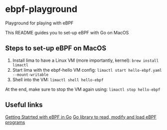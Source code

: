 # ebpf-playground
Playground for playing with eBPF

This README guides you to set-up eBPF with Go on MacOS

## Steps to set-up eBPF on MacOS

1. Install lima to have a Linux VM (more importantly, kernel): `brew install limactl`
2. Start lima with the ebpf-hello VM config: `limactl start hello-ebpf.yaml --mount-writable` 
3. Shell into the VM: `limactl shell hello-ebpf` 



At the end, make sure to stop the VM again using: `limactl stop hello-ebpf` 

## Useful links
[Getting Statrted with eBPF in Go](https://ebpf-go.dev/guides/getting-started/)
[Go library to read, modify and load eBPF programs](https://github.com/cilium/ebpf)
